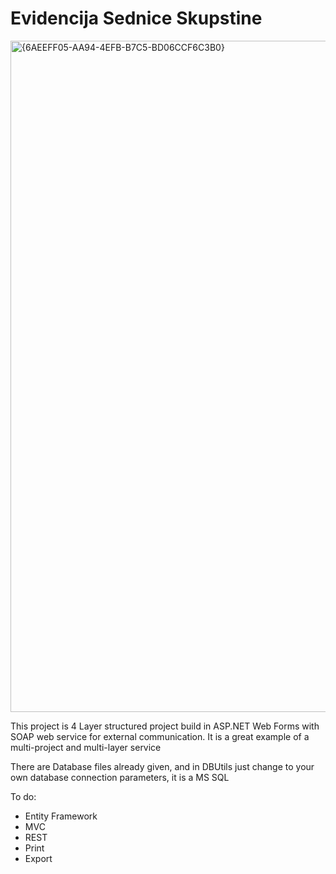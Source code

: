 # Evidencija Sednice Skupstine

<img width="1644" height="1074" alt="{6AEEFF05-AA94-4EFB-B7C5-BD06CCF6C3B0}" src="https://github.com/user-attachments/assets/826bf2a8-4042-4b1b-bebd-d285bc2c41c7" />


This project is 4 Layer structured project build in ASP.NET Web Forms with SOAP web service for external communication. It is a great example of a multi-project and multi-layer service

There are Database files already given, and in DBUtils just change to your own database connection parameters, it is a MS SQL

To do:
* Entity Framework
* MVC
* REST
* Print
* Export
